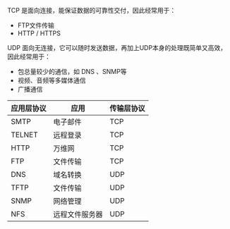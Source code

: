 TCP 是面向连接，能保证数据的可靠性交付，因此经常用于：

* FTP文件传输
* HTTP / HTTPS

UDP 面向无连接，它可以随时发送数据，再加上UDP本身的处理既简单又高效，因此经常用于：

* 包总量较少的通信，如 DNS 、SNMP等
* 视频、音频等多媒体通信
* 广播通信

| 应用层协议 | 应用           | 传输层协议 |
| ---------- | -------------- | ---------- |
| SMTP       | 电子邮件       | TCP        |
| TELNET     | 远程登录       | TCP        |
| HTTP       | 万维网         | TCP        |
| FTP        | 文件传输       | TCP        |
| DNS        | 域名转换       | UDP        |
| TFTP       | 文件传输       | UDP        |
| SNMP       | 网络管理       | UDP        |
| NFS        | 远程文件服务器 | UDP        |